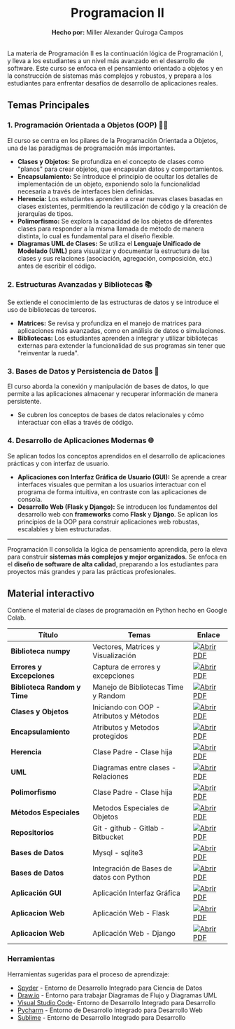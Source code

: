 <div align="center">
	<h1><strong>Programacion II</strong></h1>
	<strong>Hecho por:</strong> Miller Alexander Quiroga Campos
</div>
<br>

<p>
La materia de Programación II es la continuación lógica de Programación I, y lleva a los estudiantes a un nivel más avanzado en el desarrollo de software. Este curso se enfoca en el pensamiento orientado a objetos y en la construcción de sistemas más complejos y robustos, y prepara a los estudiantes para enfrentar desafíos de desarrollo de aplicaciones reales.
<br>

## Temas Principales

### 1. Programación Orientada a Objetos (OOP) 👨‍💻

El curso se centra en los pilares de la Programación Orientada a Objetos, una de las paradigmas de programación más importantes.

* **Clases y Objetos:** Se profundiza en el concepto de clases como "planos" para crear objetos, que encapsulan datos y comportamientos.
* **Encapsulamiento:** Se introduce el principio de ocultar los detalles de implementación de un objeto, exponiendo solo la funcionalidad necesaria a través de interfaces bien definidas.
* **Herencia:** Los estudiantes aprenden a crear nuevas clases basadas en clases existentes, permitiendo la reutilización de código y la creación de jerarquías de tipos.
* **Polimorfismo:** Se explora la capacidad de los objetos de diferentes clases para responder a la misma llamada de método de manera distinta, lo cual es fundamental para el diseño flexible.
* **Diagramas UML de Clases:** Se utiliza el **Lenguaje Unificado de Modelado (UML)** para visualizar y documentar la estructura de las clases y sus relaciones (asociación, agregación, composición, etc.) antes de escribir el código.

### 2. Estructuras Avanzadas y Bibliotecas 📚

Se extiende el conocimiento de las estructuras de datos y se introduce el uso de bibliotecas de terceros.

* **Matrices:** Se revisa y profundiza en el manejo de matrices para aplicaciones más avanzadas, como en análisis de datos o simulaciones.
* **Bibliotecas:** Los estudiantes aprenden a integrar y utilizar bibliotecas externas para extender la funcionalidad de sus programas sin tener que "reinventar la rueda".

### 3. Bases de Datos y Persistencia de Datos 💾

El curso aborda la conexión y manipulación de bases de datos, lo que permite a las aplicaciones almacenar y recuperar información de manera persistente.

* Se cubren los conceptos de bases de datos relacionales y cómo interactuar con ellas a través de código.

### 4. Desarrollo de Aplicaciones Modernas 🌐

Se aplican todos los conceptos aprendidos en el desarrollo de aplicaciones prácticas y con interfaz de usuario.

* **Aplicaciones con Interfaz Gráfica de Usuario (GUI):** Se aprende a crear interfaces visuales que permitan a los usuarios interactuar con el programa de forma intuitiva, en contraste con las aplicaciones de consola.
* **Desarrollo Web (Flask y Django):** Se introducen los fundamentos del desarrollo web con **frameworks** como **Flask** y **Django**. Se aplican los principios de la OOP para construir aplicaciones web robustas, escalables y bien estructuradas.

---

Programación II consolida la lógica de pensamiento aprendida, pero la eleva para construir **sistemas más complejos y mejor organizados**. Se enfoca en el **diseño de software de alta calidad**, preparando a los estudiantes para proyectos más grandes y para las prácticas profesionales.


## __Material interactivo__

Contiene el material de clases de programación en Python hecho en Google Colab.

<div align="center">
	
| Título | Temas | Enlace |
| ------ | ------- | ------ |
| __Biblioteca numpy__ | Vectores, Matrices y Visualización | [![Abrir PDF](https://img.shields.io/badge/PDF-Drive-red)](https://drive.google.com/file/d/1ZfNYGiTqmn-wipDiX3k1BHZo6auZ3yYo/view?usp=sharing) |
| __Errores y Excepciones__ | Captura de errores y excepciones | [![Abrir PDF](https://img.shields.io/badge/PDF-Drive-red)](https://drive.google.com/file/d/1n7OSthD36MJNqGD-nUx8Mh_uxEaxrBh8/view?usp=sharing) |
| __Biblioteca Random y Time__ | Manejo de Bibliotecas Time y Random | [![Abrir PDF](https://img.shields.io/badge/PDF-Drive-red)](https://drive.google.com/file/d/1BK6X3HOOvcPgLIanVQkdKlxyu1RV5wIb/view?usp=sharing) |
| __Clases y Objetos__ | Iniciando con OOP - Atributos y Métodos | [![Abrir PDF](https://img.shields.io/badge/PDF-Drive-red)](https://drive.google.com/file/d/151m0Jl_n_UBw1iHVQX5grS_TWaa6l9PL/view?usp=sharing) |
| __Encapsulamiento__ | Atributos y Metodos protegidos | [![Abrir PDF](https://img.shields.io/badge/PDF-Drive-red)](https://drive.google.com/file/d/1RNwIhPqvh-N0--nKNhg4LBAJ-1_QJzvn/view?usp=sharing) |
| __Herencia__ | Clase Padre - Clase hija | [![Abrir PDF](https://img.shields.io/badge/PDF-Drive-red)](https://drive.google.com/file/d/1LQCqe8YVCCZ5MHB_qRWObWfjRRy3Crai/view?usp=sharing) |
| __UML__ | Diagramas entre clases - Relaciones | [![Abrir PDF](https://img.shields.io/badge/PDF-Drive-red)](https://drive.google.com/file/d/1eIFceGZGPsprzLsZ7HBTg9v5B8G9yRA9/view?usp=sharing) |
| __Polimorfismo__ | Clase Padre - Clase hija | [![Abrir PDF](https://img.shields.io/badge/PDF-Drive-red)]() |
| __Métodos Especiales__ | Metodos Especiales de Objetos | [![Abrir PDF](https://img.shields.io/badge/PDF-Drive-red)]() |
| __Repositorios__ | Git - github - Gitlab - Bitbucket | [![Abrir PDF](https://img.shields.io/badge/PDF-Drive-red)]() |
| __Bases de Datos__ | Mysql - sqlite3 | [![Abrir PDF](https://img.shields.io/badge/PDF-Drive-red)]() |
| __Bases de Datos__ | Integración de Bases de datos con Python | [![Abrir PDF](https://img.shields.io/badge/PDF-Drive-red)]() |
| __Aplicación GUI__ | Aplicación Interfaz Gráfica | [![Abrir PDF](https://img.shields.io/badge/PDF-Drive-red)]() |
| __Aplicacion Web__ | Aplicación Web - Flask | [![Abrir PDF](https://img.shields.io/badge/PDF-Drive-red)]() |
| __Aplicacion Web__ | Aplicación Web - Django | [![Abrir PDF](https://img.shields.io/badge/PDF-Drive-red)]() |

</div>

### __Herramientas__

Herramientas sugeridas para el proceso de aprendizaje:

* [Spyder](https://www.spyder-ide.org/) - Entorno de Desarrollo Integrado para Ciencia de Datos
* [Draw.io](https://app.diagrams.net/) - Entorno para trabajar Diagramas de Flujo y Diagramas UML
* [Visual Studio Code](https://code.visualstudio.com/)- Entorno de Desarrollo Integrado para Desarrollo
* [Pycharm](https://www.jetbrains.com/pycharm/) - Entorno de Desarrollo Integrado para Desarrollo Web
* [Sublime](https://www.sublimetext.com/) - Entorno de Desarrollo Integrado para Desarrollo
